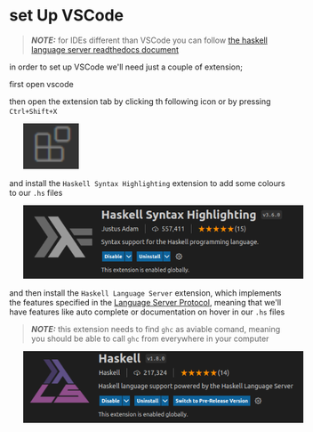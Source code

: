 # set Up VSCode

> **_NOTE:_** for IDEs different than VSCode you can follow [the haskell language server readthedocs document](https://haskell-language-server.readthedocs.io/en/latest/installation.html)

in order to set up VSCode we'll need just a couple of extension;

first open vscode

then open the extension tab by clicking th following icon or by pressing ```Ctrl+Shift+X```

<img title="VSCode extension icon" alt="VSCode extension icon" style="width:100px;margin-left:25px" src="./vscode-extension-icon.png"/>

and install the ```Haskell Syntax Highlighting``` extension to add some colours to our ```.hs``` files

<img title="Haskell Syntax Highlighting extension" alt="Haskell Syntax Highlighting extension" style="margin-left:25px" src="./hs-syntax-extension.png"/>

and then install the ```Haskell Language Server``` extension, which implements the features specified in the [Language Server Protocol](https://microsoft.github.io/language-server-protocol/), meaning that we'll have features like auto complete or documentation on hover in our ```.hs``` files

> **_NOTE:_** this extension needs to find ```ghc``` as aviable comand, meaning you should be able to call ```ghc``` from everywhere in your computer

<img title="Haskell Language Server extension" alt="Haskell Language Server extension" style="margin-left:25px" src="./hls-extension.png"/>